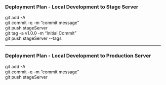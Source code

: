 ### Deployment Plan - Local Development to Stage Server
git add -A<br>
git commit -q -m “commit message”<br>
git push stageServer<br>
git tag -a v1.0.0 -m “Initial Commit”<br>
git push stageServer --tags<br>

-----

### Deployment Plan - Local Development to Production Server
git add -A<br>
git commit -q -m “commit message”<br>
git push stageServer<br>
